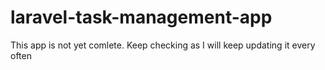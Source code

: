 # laravel-task-management-app
This app is not yet comlete. Keep checking as I will keep updating it every often
